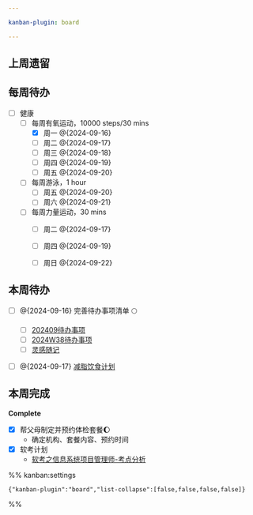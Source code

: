 ```yaml
---

kanban-plugin: board

---
```


## 上周遗留



## 每周待办

- [ ] 健康
	- [ ] 每周有氧运动，10000 steps/30 mins
		- [x] 周一 @{2024-09-16} 
		- [ ] 周二 @{2024-09-17} 
		- [ ] 周三 @{2024-09-18} 
		- [ ] 周四 @{2024-09-19} 
		- [ ] 周五 @{2024-09-20}
	- [ ] 每周游泳，1 hour
		- [ ] 周五 @{2024-09-20} 
		- [ ] 周六 @{2024-09-21}
	- [ ] 每周力量运动，30 mins
		- [ ] 周二 @{2024-09-17} 
		- [ ] 周四 @{2024-09-19}
		- [ ] 周日 @{2024-09-22}


## 本周待办

- [ ] @{2024-09-16} 完善待办事项清单 🌕
	- [ ] [202409待办事项](schedule/todo/monthly/202409待办事项.md)
	- [ ] [2024W38待办事项](schedule/todo/weekly/2024W38待办事项.md)
	- [ ] [灵感随记](灵感随记.md)
- [ ] @{2024-09-17} [减脂饮食计划](life/exercise/减脂饮食计划.md)


## 本周完成

**Complete**
- [x] 帮父母制定并预约体检套餐🌔
	- 确定机构、套餐内容、预约时间
- [x] 软考计划
	- [软考之信息系统项目管理师-考点分析](learning/test/软件开发/计算机技术与软件专业技术资格考试/信息系统项目管理师/软考之信息系统项目管理师-考点分析.md)




%% kanban:settings
```
{"kanban-plugin":"board","list-collapse":[false,false,false,false]}
```
%%